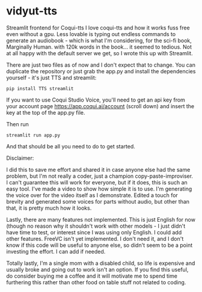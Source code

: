 # vidyut-tts
Streamlit frontend for Coqui-tts
I love coqui-tts and how it works fuss free even without a gpu. Less lovable is typing out endless commands to generate an audiobook - which is what I'm considering, for the sci-fi book, Marginally Human. with 120k words in the book... it seemed to tedious. Not at all happy with the default server we get, so I wrote this up with Streamlit.

There are just two files as of now and I don't expect that to change. You can duplicate the repository or just grab the app.py and install the dependencies yourself - it's just TTS and streamlit:

`pip install TTS streamlit`

If you want to use Coqui Studio Voice, you'll need to get an api key from your account page https://app.coqui.ai/account (scroll down) and insert the key at the top of the app.py file.

Then run

`streamlit run app.py`

And that should be all you need to do to get started.

Disclaimer:

I did this to save me effort and shared it in case anyone else had the same problem, but I'm not really a coder, just a champion copy-paste-improviser. I can't guarantee this will work for everyone, but if it does, this is such an easy tool. I've made a video to show how simple it is to use. I'm generating the voice over for the video itself as I demonstrate. Edited a touch for brevity and generated some voices for parts without audio, but other than that, it is pretty much how it looks.

Lastly, there are many features not implemented. This is just English for now (though no reason why it shouldn't work with other models - I just didn't have time to test, or interest since I was using only English. I could add other features. FreeVC isn't yet implemented. I don't need it, and I don't know if this code will be useful to anyone else, so didn't seem to be a point investing the effort. I can add if needed.

Totally lastly, I'm a single mom with a disabled child, so life is expensive and usually broke and going out to work isn't an option. If you find this useful, do consider buying me a coffee and it will motivate me to spend time furthering this rather than other food on table stuff not related to coding.
